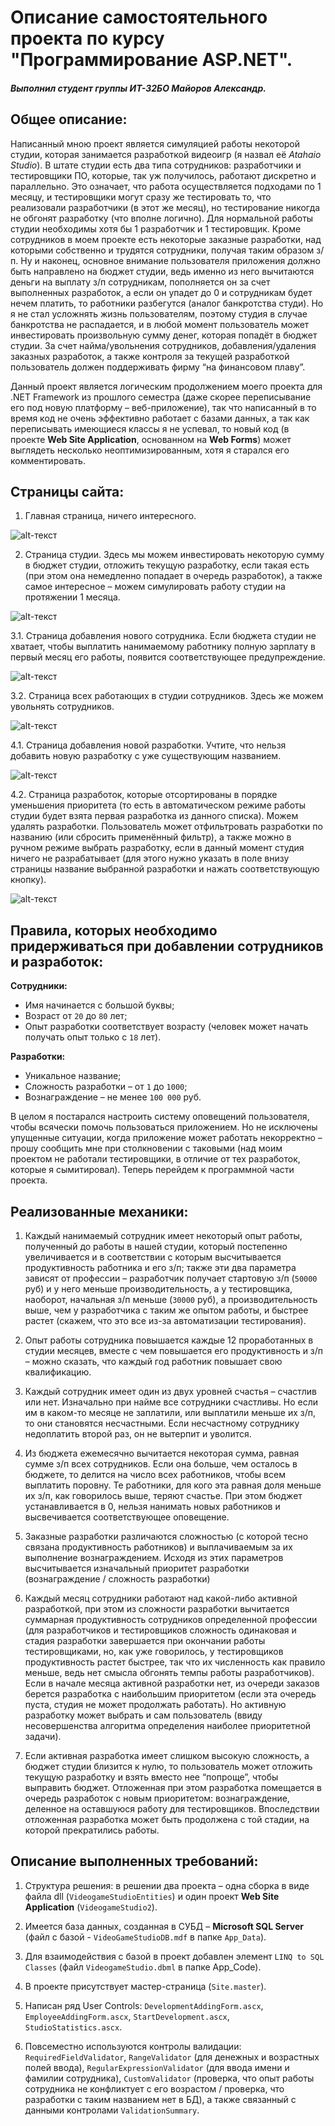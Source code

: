 # Описание самостоятельного проекта по курсу "Программирование ASP.NET".  

##### Выполнил студент группы ИТ-32БО Майоров Александр.  

## Общее описание:  

Написанный мною проект является симуляцией работы некоторой студии,
которая занимается разработкой видеоигр (я назвал её *Atahaio Studio*). В штате
студии есть два типа сотрудников: разработчики и тестировщики ПО, которые,
так уж получилось, работают дискретно и параллельно. Это означает, что
работа осуществляется подходами по 1 месяцу, и тестировщики могут сразу
же тестировать то, что реализовали разработчики (в этот же месяц), но
тестирование никогда не обгонят разработку (что вполне логично). Для
нормальной работы студии необходимы хотя бы 1 разработчик и 1
тестировщик. Кроме сотрудников в моем проекте есть некоторые заказные
разработки, над которыми собственно и трудятся сотрудники, получая таким
образом з/п. Ну и наконец, основное внимание пользователя приложения
должно быть направлено на бюджет студии, ведь именно из него вычитаются
деньги на выплату з/п сотрудникам, пополняется он за счет выполненных
разработок, а если он упадет до 0 и сотрудникам будет нечем платить, то
работники разбегутся (аналог банкротства студи). Но я не стал усложнять
жизнь пользователям, поэтому студия в случае банкротства не распадается, и
в любой момент пользователь может инвестировать произвольную сумму
денег, которая попадёт в бюджет студии. За счет найма/увольнения
сотрудников, добавления/удаления заказных разработок, а также контроля за
текущей разработкой пользователь должен поддерживать фирму “на
финансовом плаву”.  

Данный проект является логическим продолжением моего проекта для
.NET Framework из прошлого семестра (даже скорее переписывание его под
новую платформу – веб-приложение), так что написанный в то время код не
очень эффективно работает с базами данных, а так как переписывать
имеющиеся классы я не успевал, то новый код (в проекте **Web Site Application**, основанном на **Web Forms**) может выглядеть несколько неоптимизированным, хотя я старался его комментировать.

## Страницы сайта:  

1. Главная страница, ничего интересного.

![alt-текст](images/home-page.jpg "Главная страница")

2. Страница студии. Здесь мы можем инвестировать некоторую сумму в бюджет студии, отложить текущую разработку, если такая есть (при этом она немедленно попадает в очередь разработок), а также самое интересное – можем симулировать работу студии на протяжении 1 месяца.

![alt-текст](images/studio-page.jpg "Страница студии")

3.1. Страница добавления нового сотрудника. Если бюджета студии не хватает, чтобы выплатить нанимаемому работнику полную зарплату в первый месяц его работы, появится соответствующее предупреждение.

![alt-текст](images/insert-employee.jpg "Страница добавления нового сотрудника")

3.2. Страница всех работающих в студии сотрудников. Здесь же можем увольнять сотрудников.

![alt-текст](images/employees-page.jpg "Страница всех сотрудников")

4.1. Страница добавления новой разработки. Учтите, что нельзя добавить новую разработку с уже существующим названием.

![alt-текст](images/insert-development.jpg "Страница добавления новой разработки")

4.2. Страница разработок, которые отсортированы в порядке уменьшения приоритета (то есть в автоматическом режиме работы студии будет взята первая разработка из данного списка). Можем удалять разработки. Пользователь может отфильтровать разработки по названию (или сбросить применённый фильтр), а также можно в ручном режиме выбрать разработку, если в данный момент студия ничего не разрабатывает (для этого нужно указать в поле внизу страницы название выбранной разработки и нажать соответствующую кнопку).

![alt-текст](images/developments-page.jpg "Страница разработок")

## Правила, которых необходимо придерживаться при добавлении сотрудников и разработок:

**Сотрудники:**

- Имя начинается с большой буквы;
- Возраст от `20` до `80` лет;
- Опыт разработки соответствует возрасту (человек может начать получать опыт только с `18` лет).

**Разработки:**

- Уникальное название;
- Сложность разработки – от `1` до `1000`;
- Вознаграждение – не менее `100 000` руб.

В целом я постарался настроить систему оповещений пользователя, чтобы всячески помочь пользоваться приложением. Но не исключены упущенные ситуации, когда приложение может работать некорректно – прошу сообщить мне при столкновении с таковыми (над моим проектом не работали тестировщики, в отличие от тех разработок, которые я сымитировал). Теперь перейдем к программной части проекта.

## Реализованные механики:

1. Каждый нанимаемый сотрудник имеет некоторый опыт работы, полученный до работы в нашей студии, который постепенно увеличивается и в соответствии с которым высчитывается продуктивность работника и его з/п; также эти два параметра зависят от профессии – разработчик получает стартовую з/п (`50000` руб) и у него меньше производительность, а у тестировщика, наоборот, начальная з/п меньше (`30000` руб), а производительность выше, чем у разработчика с таким же опытом работы, и быстрее растет (скажем, что это все из-за автоматизации тестирования).

2. Опыт работы сотрудника повышается каждые 12 проработанных в студии месяцев, вместе с чем повышается его продуктивность и з/п – можно сказать, что каждый год работник повышает свою квалификацию.

3. Каждый сотрудник имеет один из двух уровней счастья – счастлив или нет. Изначально при найме все сотрудники счастливы. Но если им в каком-то месяце не заплатили, или выплатили меньше их з/п, то они становятся несчастными. Если несчастному сотруднику недоплатить второй раз, он не вытерпит и уволится.

4. Из бюджета ежемесячно вычитается некоторая сумма, равная сумме з/п всех сотрудников. Если она больше, чем осталось в бюджете, то делится на число всех работников, чтобы всем выплатить поровну. Те работники, для кого эта равная доля меньше их з/п, как говорилось выше, теряют счастье. При этом бюджет устанавливается в 0, нельзя нанимать новых работников и высвечивается соответствующее оповещение.

5. Заказные разработки различаются сложностью (с которой тесно связана продуктивность работников) и выплачиваемым за их выполнение вознаграждением. Исходя из этих параметров высчитывается изначальный приоритет разработки (вознаграждение / сложность разработки)

6. Каждый месяц сотрудники работают над какой-либо активной разработкой, при этом из сложности разработки вычитается суммарная продуктивность сотрудников определенной профессии (для разработчиков и тестировщиков сложность одинаковая и стадия разработки завершается при окончании работы тестировщиками, но, как уже говорилось, у тестировщиков продуктивность растет быстрее, так что их численность как правило меньше, ведь нет смысла обгонять темпы работы разработчиков). Если в начале месяца активной разработки нет, из очереди заказов берется разработка с наибольшим приоритетом (если эта очередь пуста, студия не может продолжать работать). Но активную разработку может выбрать и сам пользователь (ввиду несовершенства алгоритма определения наиболее приоритетной задачи).

7. Если активная разработка имеет слишком высокую сложность, а бюджет студии близится к нулю, то пользователь может отложить текущую разработку и взять вместо нее “попроще”, чтобы выправить бюджет. Отложенная при этом разработка помещается в очередь разработок с новым приоритетом: вознаграждение, деленное на оставшуюся работу для тестировщиков. Впоследствии отложенная разработка может быть продолжена с той стадии, на которой прекратились работы.

## Описание выполненных требований:

1. Структура решения: в решении два проекта – одна сборка в виде файла dll (`VideogameStudioEntities`) и один проект **Web Site Application** (`VideogameStudio2`).

2. Имеется база данных, созданная в СУБД – **Microsoft SQL Server** (файл с базой - `VideoGameStudioDB.mdf` в папке `App_Data`).

3. Для взаимодействия с базой в проект добавлен элемент `LINQ to SQL Classes` (файл `VideogameStudio.dbml` в папке App_Code).

4. В проекте присутствует мастер-страница (`Site.master`).

5. Написан ряд User Controls: `DevelopmentAddingForm.ascx`, `EmployeeAddingForm.ascx`, `StartDevelopment.ascx`, `StudioStatistics.ascx`.

6. Повсеместно используются контролы валидации: `RequiredFieldValidator`, `RangeValidator` (для денежных и возрастных полей ввода), `RegularExpressionValidator` (для ввода имени и фамилии сотрудника), `CustomValidator` (проверка, что опыт работы сотрудника не конфликтует с его возрастом / проверка, что разработки с таким названием нет в БД), а также связанный с данными контролами `ValidationSummary`.
